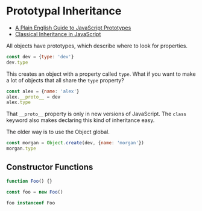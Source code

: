 # Prototypal Inheritance

- [A Plain English Guide to JavaScript Prototypes](https://sporto.github.io/blog/2013/02/22/a-plain-english-guide-to-javascript-prototypes/)
- [Classical Inheritance in JavaScript](http://javascript.crockford.com/inheritance.html)

All objects have prototypes, which describe where to look for properties.

```js
const dev = {type: 'dev'}
dev.type
```

This creates an object with a property called `type`. What if you want to make a lot of objects that all share the `type` property?

```js
const alex = {name: 'alex'}
alex.__proto__ = dev
alex.type
```

That `__proto__` property is only in new versions of JavaScript. The `class` keyword also makes declaring this kind of inheritance easy.

The older way is to use the Object global.

```js
const morgan = Object.create(dev, {name: 'morgan'})
morgan.type
```


## Constructor Functions

```js
function Foo() {}

const foo = new Foo()

foo instanceof Foo
```
